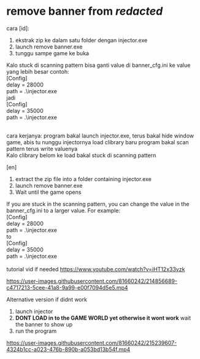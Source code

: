 # remove banner from *redacted*
cara [id]:
1. ekstrak zip ke dalam satu folder dengan injector.exe
2. launch remove banner.exe
3. tunggu sampe game ke buka


Kalo stuck di scanning pattern bisa ganti value di banner_cfg.ini ke value yang lebih besar
contoh: <br/>
[Config]<br/>
delay = 28000<br/>
path = .\injector.exe<br/>
jadi<br/>
[Config]<br/>
delay = 35000<br/>
path = .\injector.exe<br/>
<br/>

cara kerjanya:
program bakal launch injector.exe, terus bakal hide window game, abis tu nunggu injectornya load clibrary baru program bakal scan pattern terus write valuenya<br/>
Kalo clibrary belom ke load bakal stuck di scanning pattern

[en]
1. extract the zip file into a folder containing injector.exe
2. launch remove banner.exe
3. Wait until the game opens

If you are stuck in the scanning pattern, you can change the value in the banner_cfg.ini to a larger value. For example:<br/>
[Config]<br/>
delay = 28000<br/>
path = .\injector.exe<br/>
to<br/>
[Config]<br/>
delay = 35000<br/>
path = .\injector.exe<br/>
<br/>
tutorial vid if needed https://www.youtube.com/watch?v=iHT12x33vzk

https://user-images.githubusercontent.com/81660242/214856689-c4717213-5cee-41a8-9a99-e00f7094d5e5.mp4

Alternative version if didnt work
1. launch injector
2. <b>DONT LOAD in to the GAME WORLD yet otherwise it wont work</b>  wait the banner to show up 
3. run the program

https://user-images.githubusercontent.com/81660242/215239607-4324b1cc-a023-476b-890b-a053bd13b54f.mp4



